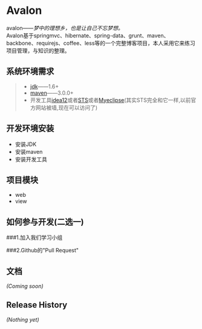 [jdk]:http://www.oracle.com/technetwork/java/javase/downloads/index.html
[maven]:http://maven.apache.org/
[idea12]:http://www.jetbrains.com/idea/
[sts]:http://www.springsource.org/spring-tool-suite-download
[myeclipse]:http://www.myeclipseide.com/
# Avalon
avalon——<i>梦中的理想乡，也是让自己不忘梦想。</i><br>
Avalon基于springmvc、hibernate、spring-data、grunt、maven、backbone、requirejs、coffee、less等的一个完整博客项目，本人采用它来练习项目管理，与知识的整理。

## 系统环境需求
> + [jdk][jdk]——1.6+
> + [maven][maven]——3.0.0+
> + 开发工具[idea12][idea12]或者[STS][sts]或者[Myeclipse][myeclipse](其实STS完全和它一样,以前官方网站被墙,现在可以访问了)

## 开发环境安装
* 安装JDK
* 安装maven
* 安装开发工具

## 项目模块
* web
* view


## 如何参与开发(二选一)

###1.加入我们学习小组

###2.Github的"Pull Request"



## 文档
_(Coming soon)_

##
## Release History
_(Nothing yet)_
